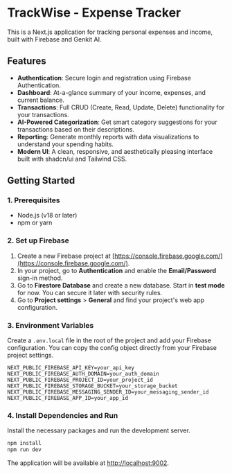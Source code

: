 # TrackWise - Expense Tracker

This is a Next.js application for tracking personal expenses and income, built with Firebase and Genkit AI.

## Features

- **Authentication**: Secure login and registration using Firebase Authentication.
- **Dashboard**: At-a-glance summary of your income, expenses, and current balance.
- **Transactions**: Full CRUD (Create, Read, Update, Delete) functionality for your transactions.
- **AI-Powered Categorization**: Get smart category suggestions for your transactions based on their descriptions.
- **Reporting**: Generate monthly reports with data visualizations to understand your spending habits.
- **Modern UI**: A clean, responsive, and aesthetically pleasing interface built with shadcn/ui and Tailwind CSS.

## Getting Started

### 1. Prerequisites

- Node.js (v18 or later)
- npm or yarn

### 2. Set up Firebase

1.  Create a new Firebase project at [https://console.firebase.google.com/](https://console.firebase.google.com/).
2.  In your project, go to **Authentication** and enable the **Email/Password** sign-in method.
3.  Go to **Firestore Database** and create a new database. Start in **test mode** for now. You can secure it later with security rules.
4.  Go to **Project settings** > **General** and find your project's web app configuration.

### 3. Environment Variables

Create a `.env.local` file in the root of the project and add your Firebase configuration. You can copy the config object directly from your Firebase project settings.

```
NEXT_PUBLIC_FIREBASE_API_KEY=your_api_key
NEXT_PUBLIC_FIREBASE_AUTH_DOMAIN=your_auth_domain
NEXT_PUBLIC_FIREBASE_PROJECT_ID=your_project_id
NEXT_PUBLIC_FIREBASE_STORAGE_BUCKET=your_storage_bucket
NEXT_PUBLIC_FIREBASE_MESSAGING_SENDER_ID=your_messaging_sender_id
NEXT_PUBLIC_FIREBASE_APP_ID=your_app_id
```

### 4. Install Dependencies and Run

Install the necessary packages and run the development server.

```bash
npm install
npm run dev
```

The application will be available at [http://localhost:9002](http://localhost:9002).
